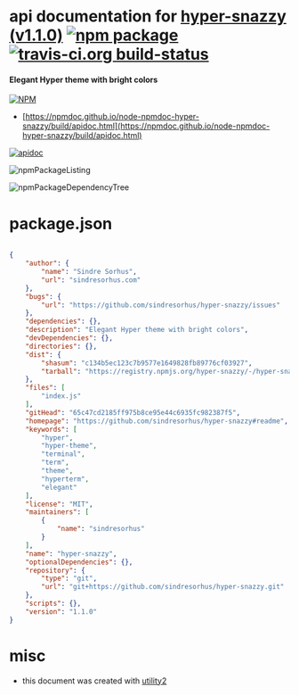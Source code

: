 # api documentation for  [hyper-snazzy (v1.1.0)](https://github.com/sindresorhus/hyper-snazzy#readme)  [![npm package](https://img.shields.io/npm/v/npmdoc-hyper-snazzy.svg?style=flat-square)](https://www.npmjs.org/package/npmdoc-hyper-snazzy) [![travis-ci.org build-status](https://api.travis-ci.org/npmdoc/node-npmdoc-hyper-snazzy.svg)](https://travis-ci.org/npmdoc/node-npmdoc-hyper-snazzy)
#### Elegant Hyper theme with bright colors

[![NPM](https://nodei.co/npm/hyper-snazzy.png?downloads=true&downloadRank=true&stars=true)](https://www.npmjs.com/package/hyper-snazzy)

- [https://npmdoc.github.io/node-npmdoc-hyper-snazzy/build/apidoc.html](https://npmdoc.github.io/node-npmdoc-hyper-snazzy/build/apidoc.html)

[![apidoc](https://npmdoc.github.io/node-npmdoc-hyper-snazzy/build/screenCapture.buildCi.browser.%252Ftmp%252Fbuild%252Fapidoc.html.png)](https://npmdoc.github.io/node-npmdoc-hyper-snazzy/build/apidoc.html)

![npmPackageListing](https://npmdoc.github.io/node-npmdoc-hyper-snazzy/build/screenCapture.npmPackageListing.svg)

![npmPackageDependencyTree](https://npmdoc.github.io/node-npmdoc-hyper-snazzy/build/screenCapture.npmPackageDependencyTree.svg)



# package.json

```json

{
    "author": {
        "name": "Sindre Sorhus",
        "url": "sindresorhus.com"
    },
    "bugs": {
        "url": "https://github.com/sindresorhus/hyper-snazzy/issues"
    },
    "dependencies": {},
    "description": "Elegant Hyper theme with bright colors",
    "devDependencies": {},
    "directories": {},
    "dist": {
        "shasum": "c134b5ec123c7b9577e1649828fb89776cf03927",
        "tarball": "https://registry.npmjs.org/hyper-snazzy/-/hyper-snazzy-1.1.0.tgz"
    },
    "files": [
        "index.js"
    ],
    "gitHead": "65c47cd2185ff975b8ce95e44c6935fc982387f5",
    "homepage": "https://github.com/sindresorhus/hyper-snazzy#readme",
    "keywords": [
        "hyper",
        "hyper-theme",
        "terminal",
        "term",
        "theme",
        "hyperterm",
        "elegant"
    ],
    "license": "MIT",
    "maintainers": [
        {
            "name": "sindresorhus"
        }
    ],
    "name": "hyper-snazzy",
    "optionalDependencies": {},
    "repository": {
        "type": "git",
        "url": "git+https://github.com/sindresorhus/hyper-snazzy.git"
    },
    "scripts": {},
    "version": "1.1.0"
}
```



# misc
- this document was created with [utility2](https://github.com/kaizhu256/node-utility2)

